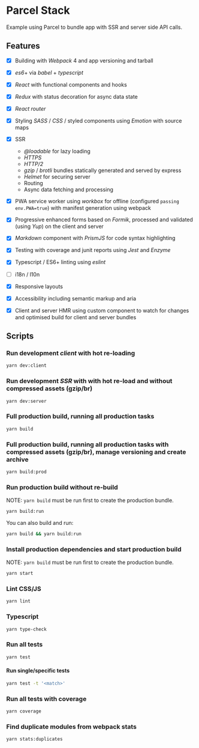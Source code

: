 # Parcel Stack

Example using Parcel to bundle app with SSR and server side API calls.

## Features

- [X] Building with *Webpack* 4 and app versioning and tarball
- [X] *es6*+ via *babel* + *typescript*
- [X] *React* with functional components and hooks
- [X] *Redux* with status decoration for async data state
- [X] *React router*
- [X] Styling *SASS* / *CSS* / styled components using *Emotion* with source maps
- [X] SSR
    * *@loadable* for lazy loading
    * *HTTPS*
    * *HTTP/2*
    * *gzip* / *brotli* bundles statically generated and served by express
    * *Helmet* for securing server
    * Routing
    * Async data fetching and processing
- [X] PWA service worker using *workbox* for offline (configured ```passing env.PWA=true```) with manifest generation using webpack
- [X] Progressive enhanced forms based on *Formik*, processed and validated (using *Yup*) on the client and server
- [X] *Markdown* component with *PrismJS* for code syntax highlighting
- [X] Testing with coverage and junit reports using *Jest* and *Enzyme*
- [X] Typescript / ES6+ linting using *eslint*
- [ ] i18n / l10n
- [X] Responsive layouts
- [X] Accessibility including semantic markup and aria
- [X] Client and server HMR using custom component to watch for changes and optimised build for client and server bundles






## Scripts

### Run development _client_ with hot re-loading

```bash
yarn dev:client
```


### Run development _SSR_ with with hot re-load and without compressed assets (gzip/br)

```bash
yarn dev:server
```


### Full production build, running all production tasks

```bash
yarn build
```


### Full production build, running all production tasks with compressed assets (gzip/br), manage versioning and create archive

```bash
yarn build:prod
```


### Run production build without re-build

NOTE: ```yarn build``` must be run first to create the production bundle.

```bash
yarn build:run
```

You can also build and run:

```bash
yarn build && yarn build:run
```


### Install production dependencies and start production build

NOTE: ```yarn build``` must be run first to create the production bundle.

```bash
yarn start
```


### Lint CSS/JS

```bash
yarn lint
```


### Typescript

```bash
yarn type-check
```


### Run all tests

```bash
yarn test
```

#### Run single/specific tests

```bash
yarn test -t '<match>'
```


### Run all tests with coverage

```bash
yarn coverage
```


### Find duplicate modules from webpack stats

```bash
yarn stats:duplicates
```

